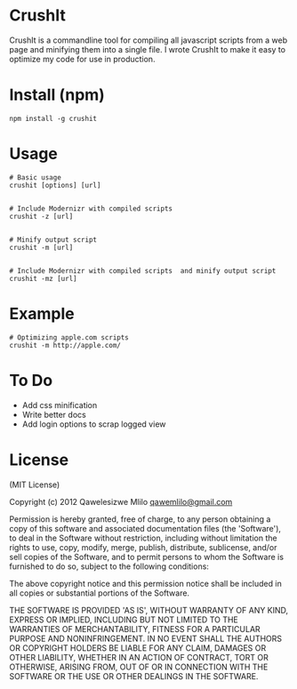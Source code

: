 # CrushIt

CrushIt is a commandline tool for compiling all javascript scripts from a web page and minifying them into a single file. I wrote CrushIt to make it easy to optimize my code for use in production. 


# Install (npm)
```
npm install -g crushit
```

# Usage
```
# Basic usage
crushit [options] [url]


# Include Modernizr with compiled scripts 
crushit -z [url]


# Minify output script 
crushit -m [url]


# Include Modernizr with compiled scripts  and minify output script
crushit -mz [url]
```

# Example
```
# Optimizing apple.com scripts
crushit -m http://apple.com/
```

# To Do

- Add css minification
- Write better docs
- Add login options to scrap logged view

# License

(MIT License)

Copyright (c) 2012 Qawelesizwe Mlilo <qawemlilo@gmail.com>

Permission is hereby granted, free of charge, to any person obtaining a copy of this software and associated documentation files (the 'Software'), to deal in the Software without restriction, including without limitation the rights to use, copy, modify, merge, publish, distribute, sublicense, and/or sell copies of the Software, and to permit persons to whom the Software is furnished to do so, subject to the following conditions:

The above copyright notice and this permission notice shall be included in all copies or substantial portions of the Software.

THE SOFTWARE IS PROVIDED 'AS IS', WITHOUT WARRANTY OF ANY KIND, EXPRESS OR IMPLIED, INCLUDING BUT NOT LIMITED TO THE WARRANTIES OF MERCHANTABILITY, FITNESS FOR A PARTICULAR PURPOSE AND NONINFRINGEMENT. IN NO EVENT SHALL THE AUTHORS OR COPYRIGHT HOLDERS BE LIABLE FOR ANY CLAIM, DAMAGES OR OTHER LIABILITY, WHETHER IN AN ACTION OF CONTRACT, TORT OR OTHERWISE, ARISING FROM, OUT OF OR IN CONNECTION WITH THE SOFTWARE OR THE USE OR OTHER DEALINGS IN THE SOFTWARE.